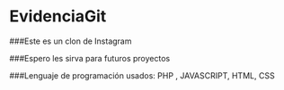 # EvidenciaGit


###Este es un clon de Instagram

###Espero les sirva para futuros proyectos

###Lenguaje de programación usados: PHP , JAVASCRIPT, HTML, CSS
